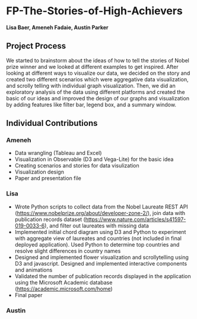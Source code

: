 # FP-The-Stories-of-High-Achievers
**Lisa Baer, Ameneh Fadaie, Austin Parker**

## Project Process
We started to brainstorm about the ideas of how to tell the stories of Nobel prize winner and we looked at different examples to get inspired. After looking at different ways to visualize our data, we decided on the story and created two different scenarios which were aggregative data visualization, and scrolly telling with individual graph visualization. Then, we did an exploratory analysis of the data using different platforms and created the basic of our ideas and improved the design of our graphs and visualization by adding features like filter bar, legend box, and a summary window. 

## Individual Contributions
### Ameneh
- Data wrangling (Tableau and Excel)
- Visualization in Observable (D3 and Vega-Lite) for the basic idea
- Creating scenarios and stories for data visulization
- Visualization design 
- Paper and presentation file

### Lisa
- Wrote Python scripts to collect data from the Nobel Laureate REST API (https://www.nobelprize.org/about/developer-zone-2/), join data with publication records dataset (https://www.nature.com/articles/s41597-019-0033-6), and filter out laureates with missing data
- Implemented initial chord diagram using D3 and Python to experiment with aggregate view of laureates and countries (not included in final deployed application). Used Python to determine top countries and resolve slight differences in country names
- Designed and implemented flower visualization and scrollytelling using D3 and javascript. Designed and implemented interactive components and animations
- Validated the number of publication records displayed in the application using the Microsoft Academic database (https://academic.microsoft.com/home)
- Final paper

### Austin

